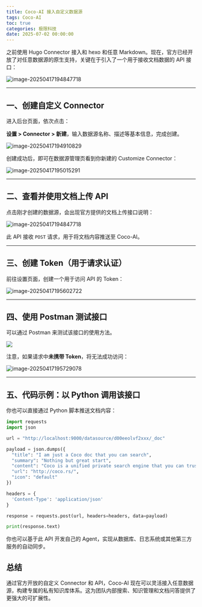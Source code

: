 ```yaml
---
title: Coco-AI 接入自定义数据源
tags: Coco-AI
toc: true
categories: 极限科技
date: 2025-07-02 00:00:00
---
```


之前使用 Hugo Connector 接入和 hexo 和任意 Markdown。现在，官方已经开放了对任意数据源的原生支持，关键在于引入了一个用于接收文档数据的 API 接口：

![image-20250417194847718](https://i-blog.csdnimg.cn/img_convert/8c5c1008a3035490270a10b8e035f6f8.png)

---

## 一、创建自定义 Connector

进入后台页面，依次点击：

**设置 > Connector > 新建**，输入数据源名称、描述等基本信息，完成创建。

![image-20250417194910829](https://i-blog.csdnimg.cn/img_convert/47f432bc3ecf1fcbae26eb2e0e1f2180.png)

创建成功后，即可在数据源管理页看到你新建的 Customize Connector：

![image-20250417195015291](https://i-blog.csdnimg.cn/img_convert/73125d4c3762866e1e09faccfa1e1030.png)

---

## 二、查看并使用文档上传 API

点击刚才创建的数据源，会出现官方提供的文档上传接口说明：

![image-20250417194847718](https://i-blog.csdnimg.cn/img_convert/e23bc756cc4e269b27eaac8d6638f6d0.png)

此 API 接收 `POST` 请求，用于将文档内容推送至 Coco-AI。

---

## 三、创建 Token（用于请求认证）

前往设置页面，创建一个用于访问 API 的 Token：

![image-20250417195602722](https://i-blog.csdnimg.cn/img_convert/625552130862f841b29a8cad93a2c165.png)

---

## 四、使用 Postman 测试接口

可以通过 Postman 来测试该接口的使用方法。

![](https://i-blog.csdnimg.cn/img_convert/b03dd80ccd64450e624349bfc4e3e7e9.png)

注意，如果请求中**未携带 Token**，将无法成功访问：

![image-20250417195729078](https://i-blog.csdnimg.cn/img_convert/c42fe270e8ae9f9a94db41db9d57d1b0.png)

---

## 五、代码示例：以 Python 调用该接口

你也可以直接通过 Python 脚本推送文档内容：

```python
import requests
import json

url = "http://localhost:9000/datasource/d00eeolvf2xxx/_doc"

payload = json.dumps({
  "title": "I am just a Coco doc that you can search",
  "summary": "Nothing but great start",
  "content": "Coco is a unified private search engine that you can trust.",
  "url": "http://coco.rs/",
  "icon": "default"
})

headers = {
  'Content-Type': 'application/json'
}

response = requests.post(url, headers=headers, data=payload)

print(response.text)
```

你也可以基于此 API 开发自己的 Agent，实现从数据库、日志系统或其他第三方服务的自动同步。

## 总结

通过官方开放的自定义 Connector 和 API，Coco-AI 现在可以灵活接入任意数据源，构建专属的私有知识库体系。这为团队内部搜索、知识管理和文档问答提供了更强大的可扩展性。
